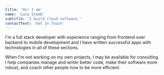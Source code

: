 ```yaml
---
title: 'Hi! I am'
name: 'Luca Steeb'
subtitle: 'I build cloud software.'
contactText: 'Get In Touch'
---
```


I'm a full stack developer with experience ranging from frontend over backend to mobile development and I have written successful apps with technologies in all of these sections.

When I'm not working on my own projects, I may be available for consulting. I help companies manage and writer better code, make their software more robust, and coach other people how to be more efficient.
